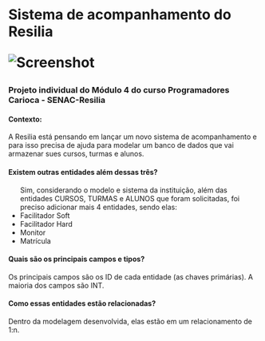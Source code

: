 <h1> Sistema de acompanhamento do Resilia

![Screenshot]( imgSIR.png )

### Projeto individual do Módulo 4 do curso Programadores Carioca - SENAC-Resilia

#### Contexto:
A Resilia está pensando em lançar um novo sistema de acompanhamento e para isso precisa de ajuda para modelar um banco de dados que vai armazenar sues cursos, turmas e alunos.

#### Existem outras entidades além dessas três?
<ul>
 Sim, considerando o modelo e sistema da instituição, além das entidades CURSOS, TURMAS e ALUNOS que foram solicitadas, foi preciso adicionar mais 4 entidades, sendo elas:

 <li> Facilitador Soft
 <li> Facilitador Hard
 <li> Monitor
 <li> Matrícula 
</ul> 

#### Quais são os principais campos e tipos?

 Os principais campos são os ID de cada entidade (as chaves primárias). A maioria dos campos são INT.

#### Como essas entidades estão relacionadas?

 Dentro da modelagem desenvolvida, elas estão em um relacionamento de 1:n.
